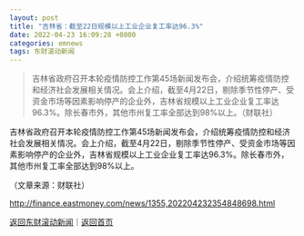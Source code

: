 ```yaml
---
layout: post
title: "吉林省：截至22日规模以上工业企业复工率达96.3%"
date: 2022-04-23 16:09:28 +0800
categories: emnews
tags: 东财滚动新闻
---
```

> 吉林省政府召开本轮疫情防控工作第45场新闻发布会，介绍统筹疫情防控和经济社会发展相关情况。会上介绍，截至4月22日，剔除季节性停产、受资金市场等因素影响停产的企业外，吉林省规模以上工业企业复工率达96.3%。除长春市外，其他市州复工率全部达到98%以上。（财联社）

<p>吉林省政府召开本轮疫情防控工作第45场新闻发布会，介绍统筹疫情防控和经济社会发展相关情况。会上介绍，截至4月22日，剔除季节性停产、受资金市场等因素影响停产的企业外，吉林省规模以上工业企业复工率达96.3%。除长春市外，其他市州复工率全部达到98%以上。</p><p class="em_media">（文章来源：财联社）</p>

<http://finance.eastmoney.com/news/1355,202204232354848698.html>

[返回东财滚动新闻](//finews.withounder.com/emnews/)｜[返回首页](//finews.withounder.com/)
